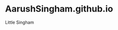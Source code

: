 # AarushSingham.github.io
Little Singham
<!doctype html>
<html>
<head>
    <title>CSS width, height, and overflow</title>
    <meta charset="utf-8">
    <style>
        .lovey-dovey {
            color: red;
        }
        
        #official-info {
            background: rgb(230, 230, 230);
        }
    </style>
</head>
<body>
    
    <h1>✨All About Little Singham✨</h1>

    <h3>😎😎✨✨Why I <span class="lovey-dovey">❤Love❤</span> Little Singham😎😎✨✨</h3>
    <ul>
        <li>Panja Attack
        <li>Swag
        <li>Tashan
    </ul>
    
    
    <div id="official-info"><h3>Official Info on Cats</h3>
    <p><img src="https://www.filmcompanion.in/wp-content/uploads/2019/11/Film-companion-netflix-kid-singham-inline-image-2-1.jpg" width="100"> Little Singham is an Indian animated television series produced by Rohit Shetty Picturez, in collaboration with Discovery Kids and Reliance Animation (a Reliance Entertainment Company). It premiered on 21 April 2018 on Discovery kids, following the revamp of the channel. It showcases the life of Bajirao Singham as a little boy, who fights criminals, monsters, and dangerous mutants to save his city.</p>
    <p><img src="https://encrypted-tbn0.gstatic.com/images?q=tbn:ANd9GcTW4TvebP_qHeF3geLHo05YePsLMlwL5gVt7g&usqp=CAU" width="100"></p>
   
    </div>
    
    Read more on <a href="https://en.wikipedia.org/wiki/Little_Singham"</a>.

</body>
</html>
